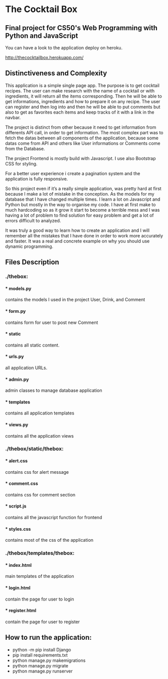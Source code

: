 # The Cocktail Box

## Final project for CS50's Web Programming with Python and JavaScript 

You can have a look to the application deploy on heroku.

http://thecocktailbox.herokuapp.com/

## Distinctiveness and Complexity

This application is a simple single page app. The purpose is to get cocktail recipes. The user can make research with the name of a cocktail or with ingredients,
it will return all the items corresponding.
Then he will be able to get informations, ingredients and how to prepare it on any recipe. 
The user can register and then log into and then he will be able to put comments but also to get as favorites each items
and keep tracks of it with a link in the navbar.

The project is distinct from other because it need to get information from differents API call, in order to get information.
The most complex part was to fetch the datas between all components of the application, because some datas come from API and others like User informations
or Comments come from the Database.

The project Frontend is mostly build with Javascript. I use also Bootstrap CSS for styling.

For a better user experience i create a pagination system and the application is fully responsive.

So this project even if it’s a really simple application, was pretty hard at first because I make a lot of mistake in the conception. As the models for my database that I have changed multiple times.
I learn a lot on Javascript and Python but mostly in the way to organise my code. I have at first make to much hardcoding so as it grow it start to become a terrible mess and I was having a lot of problem to find solution for easy problem and get a lot of errors difficult to analyzed.

It was truly a good way to learn  how to create an application and I will remember all the mistakes that I have done in order to work more accurately and faster. It was a real and concrete example on why you should use dynamic programming.


## Files Description


### ./thebox:

#### * models.py 	
contains the models I used in the project User, Drink, and Comment
#### * form.py
contains form for user to post new Comment
#### * static  	
contains all static content.
#### * urls.py 		
all application URLs.
#### * admin.py  	
admin classes to manage database application
#### * templates 	
contains all application templates
#### * views.py  	
contains all the application views


### ./thebox/static/thebox:

#### * alert.css   
contains css for alert message
#### * comment.css  
contains css for comment section
#### * script.js	   
contains all the javascript function for frontend
#### * styles.css   
contains most of the css of the application


### ./thebox/templates/thebox:

#### * index.html	  
main templates of the application
#### * login.html	  
contain the page for user to login
#### * register.html	
contain the page for user to register



## How to run the application:

- python -m pip install Django
- pip install requirements.txt
- python manage.py makemigrations
- python manage.py migrate
- python manage.py runserver







